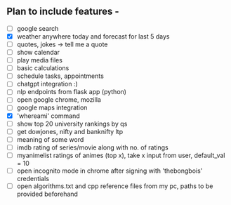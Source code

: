## Plan to include features -

- [ ] google search
- [x] weather anywhere today and forecast for last 5 days
- [ ] quotes, jokes -> tell me a quote
- [ ] show calendar
- [ ] play media files
- [ ] basic calculations
- [ ] schedule tasks, appointments
- [ ] chatgpt integration :)
- [ ] nlp endpoints from flask app (python)
- [ ] open google chrome, mozilla
- [ ] google maps integration
- [x] 'whereami' command
- [ ] show top 20 university rankings by qs<year>
- [ ] get dowjones, nifty and banknifty ltp
- [ ] meaning of some word
- [ ] imdb rating of series/movie along with no. of ratings
- [ ] myanimelist ratings of animes (top x), take x input from user, default_val = 10
- [ ] open incognito mode in chrome after signing with 'thebongbois' credentials
- [ ] open algorithms.txt and cpp reference files from my pc, paths to be provided beforehand
